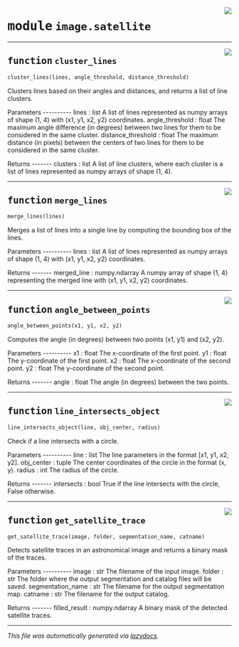 <!-- markdownlint-disable -->

<a href="https://github.com/Schwarzam/MAR/blob/master/mar/mar/image/satellite.py#L0"><img align="right" style="float:right;" src="https://img.shields.io/badge/-source-cccccc?style=flat-square"></a>

# <kbd>module</kbd> `image.satellite`





---

<a href="https://github.com/Schwarzam/MAR/blob/master/mar/mar/image/satellite.py#L22"><img align="right" style="float:right;" src="https://img.shields.io/badge/-source-cccccc?style=flat-square"></a>

## <kbd>function</kbd> `cluster_lines`

```python
cluster_lines(lines, angle_threshold, distance_threshold)
```

Clusters lines based on their angles and distances, and returns a list of line clusters. 

Parameters 
---------- lines : list  A list of lines represented as numpy arrays of shape (1, 4) with (x1, y1, x2, y2) coordinates. angle_threshold : float  The maximum angle difference (in degrees) between two lines for them to be considered in the same cluster. distance_threshold : float  The maximum distance (in pixels) between the centers of two lines for them to be considered in the same cluster. 

Returns 
------- clusters : list  A list of line clusters, where each cluster is a list of lines represented as numpy arrays of shape (1, 4). 


---

<a href="https://github.com/Schwarzam/MAR/blob/master/mar/mar/image/satellite.py#L71"><img align="right" style="float:right;" src="https://img.shields.io/badge/-source-cccccc?style=flat-square"></a>

## <kbd>function</kbd> `merge_lines`

```python
merge_lines(lines)
```

Merges a list of lines into a single line by computing the bounding box of the lines. 

Parameters 
---------- lines : list  A list of lines represented as numpy arrays of shape (1, 4) with (x1, y1, x2, y2) coordinates. 

Returns 
------- merged_line : numpy.ndarray  A numpy array of shape (1, 4) representing the merged line with (x1, y1, x2, y2) coordinates. 


---

<a href="https://github.com/Schwarzam/MAR/blob/master/mar/mar/image/satellite.py#L98"><img align="right" style="float:right;" src="https://img.shields.io/badge/-source-cccccc?style=flat-square"></a>

## <kbd>function</kbd> `angle_between_points`

```python
angle_between_points(x1, y1, x2, y2)
```

Computes the angle (in degrees) between two points (x1, y1) and (x2, y2). 

Parameters 
---------- x1 : float  The x-coordinate of the first point. y1 : float  The y-coordinate of the first point. x2 : float  The x-coordinate of the second point. y2 : float  The y-coordinate of the second point. 

Returns 
------- angle : float  The angle (in degrees) between the two points. 


---

<a href="https://github.com/Schwarzam/MAR/blob/master/mar/mar/image/satellite.py#L120"><img align="right" style="float:right;" src="https://img.shields.io/badge/-source-cccccc?style=flat-square"></a>

## <kbd>function</kbd> `line_intersects_object`

```python
line_intersects_object(line, obj_center, radius)
```

Check if a line intersects with a circle. 

Parameters 
---------- line : list  The line parameters in the format [x1, y1, x2, y2]. obj_center : tuple  The center coordinates of the circle in the format (x, y). radius : int  The radius of the circle. 

Returns 
------- intersects : bool  True if the line intersects with the circle, False otherwise. 


---

<a href="https://github.com/Schwarzam/MAR/blob/master/mar/mar/image/satellite.py#L149"><img align="right" style="float:right;" src="https://img.shields.io/badge/-source-cccccc?style=flat-square"></a>

## <kbd>function</kbd> `get_satellite_trace`

```python
get_satellite_trace(image, folder, segmentation_name, catname)
```

Detects satellite traces in an astronomical image and returns a binary mask of the traces. 

Parameters 
---------- image : str  The filename of the input image. folder : str  The folder where the output segmentation and catalog files will be saved. segmentation_name : str  The filename for the output segmentation map. catname : str  The filename for the output catalog. 

Returns 
------- filled_result : numpy.ndarray  A binary mask of the detected satellite traces. 




---

_This file was automatically generated via [lazydocs](https://github.com/ml-tooling/lazydocs)._
